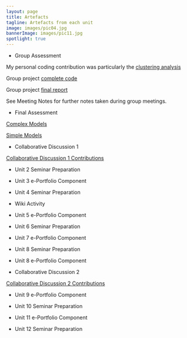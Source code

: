 ```yaml
---
layout: page
title: Artefacts
tagline: Artefacts from each unit
image: images/pic04.jpg
bannerImage: images/pic11.jpg
spotlight: true
---
```


- Group Assessment

My personal coding contribution was particularly the <a href="https://colab.research.google.com/drive/1zyuZx6zAjayZt9eTY40mjPIqvF4j1508?usp=sharing">clustering analysis</a>

Group project <a href="https://drive.google.com/file/d/1_4zgbURvNXEVo_1DNGpO1tQl8OjctwsE/view?usp=sharing">complete code</a>

Group project <a href="https://docs.google.com/document/d/1zoZzCc0VgbmQX-RgFbTCjY8OfVRjbBi8cvsQZ_YYey8/edit?usp=sharing">final report</a>

See Meeting Notes for further notes taken during group meetings.

- Final Assessment

<a href="https://colab.research.google.com/drive/1s7K7UxPfO9JWamCQJvn1Ru4I0IxAfKq3?usp=sharing">Complex Models</a>

<a href="https://colab.research.google.com/drive/1Pvcc-Q_zk_rseceopAFu0B-Ncvm6yyHT?usp=sharing">Simple Models</a>


- Collaborative Discussion 1

<a href="https://docs.google.com/document/d/1qAT1V9SzehgQqwx7sdAifSZ9GnxzR2GI/edit?usp=drive_link&ouid=103578667036920865672&rtpof=true&sd=true">Collaborative Discussion 1 Contributions</a>

- Unit 2 Seminar Preparation


- Unit 3 e-Portfolio Component


- Unit 4 Seminar Preparation


- Wiki Activity


- Unit 5 e-Portfolio Component


- Unit 6 Seminar Preparation

	
- Unit 7 e-Portfolio Component


- Unit 8 Seminar Preparation


- Unit 8 e-Portfolio Component

 
- Collaborative Discussion 2

<a href="https://docs.google.com/document/d/1LYeANwPIP_Doy0rAA8hgX_A3JQv7gq6g/edit?usp=drive_link&ouid=103578667036920865672&rtpof=true&sd=true">Collaborative Discussion 2 Contributions</a>

- Unit 9 e-Portfolio Component 


- Unit 10 Seminar Preparation


- Unit 11 e-Portfolio Component 


- Unit 12 Seminar Preparation
